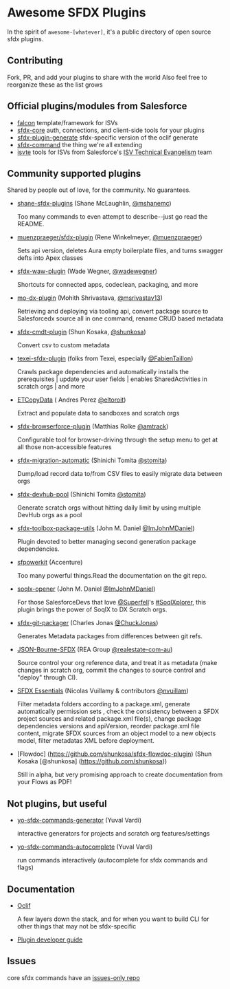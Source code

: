 # Awesome SFDX Plugins

In the spirit of `awesome-[whatever]`, it's a public directory of open source sfdx plugins.

## Contributing

Fork, PR, and add your plugins to share with the world
Also feel free to reorganize these as the list grows

## Official plugins/modules from Salesforce

- [falcon](https://github.com/sfdx-isv/sfdx-falcon) template/framework for ISVs
- [sfdx-core](https://github.com/forcedotcom/sfdx-core) auth, connections, and client-side tools for your plugins
- [sfdx-plugin-generate](https://github.com/forcedotcom/sfdx-plugin-generate) sfdx-specific version of the oclif generate
- [sfdx-command](https://github.com/forcedotcom/cli-packages) the thing we're all extending
- [isvte](https://github.com/forcedotcom/isvte-sfdx-plugin) tools for ISVs from Salesforce's [ISV Technical Evangelism](https://medium.com/inside-the-salesforce-ecosystem/build-better-apps-for-your-customers-with-this-new-dx-plug-in-4877fa0fc305) team

## Community supported plugins

Shared by people out of love, for the community. No guarantees.

- [shane-sfdx-plugins](https://github.com/mshanemc/shane-sfdx-plugins) (Shane McLaughlin, [@mshanemc](https://github.com/mshanemc))

  Too many commands to even attempt to describe--just go read the README.

- [muenzpraeger/sfdx-plugin](https://github.com/muenzpraeger/sfdx-plugin) (Rene Winkelmeyer, [@muenzpraeger](https://github.com/muenzpraeger))

  Sets api version, deletes Aura empty boilerplate files, and turns swagger defts into Apex classes

- [sfdx-waw-plugin](https://github.com/wadewegner/sfdx-waw-plugin) (Wade Wegner, [@wadewegner](https://github.com/wadewegner))

  Shortcuts for connected apps, codeclean, packaging, and more

- [mo-dx-plugin](https://github.com/msrivastav13/mo-dx-plugin) (Mohith Shrivastava, [@msrivastav13](https://github.com/msrivastav13))

  Retrieving and deploying via tooling api, convert package source to Salesforcedx source all in one command, rename CRUD based metadata

- [sfdx-cmdt-plugin](https://github.com/shunkosa/sfdx-cmdt-plugin) (Shun Kosaka, [@shunkosa](https://github.com/shunkosa))

  Convert csv to custom metadata

- [texei-sfdx-plugin](https://github.com/texei/texei-sfdx-plugin) (folks from Texei, especially [@FabienTaillon](https://github.com/FabienTaillon))

  Crawls package dependencies and automatically installs the prerequisites | update your user fields | enables SharedActivities in scratch orgs | and more

- [ETCopyData](https://github.com/eltoroit/ETCopyData) ( Andres Perez [@eltoroit](https://github.com/eltoroit))

  Extract and populate data to sandboxes and scratch orgs

- [sfdx-browserforce-plugin](https://github.com/amtrack/sfdx-browserforce-plugin) (Matthias Rolke [@amtrack](https://github.com/amtrack))

  Configurable tool for browser-driving through the setup menu to get at all those non-accessible features

- [sfdx-migration-automatic](https://github.com/stomita/sfdx-migration-automatic) (Shinichi Tomita [@stomita](https://github.com/stomita))

  Dump/load record data to/from CSV files to easily migrate data between orgs

- [sfdx-devhub-pool](https://github.com/stomita/sfdx-devhub-pool) (Shinichi Tomita [@stomita](https://github.com/stomita))

  Generate scratch orgs without hitting daily limit by using multiple DevHub orgs as a pool

- [sfdx-toolbox-package-utils](https://github.com/ImJohnMDaniel/sfdx-toolbox-package-utils) (John M. Daniel [@ImJohnMDaniel](https://github.com/ImJohnMDaniel))

  Plugin devoted to better managing second generation package dependencies.  

- [sfpowerkit](https://github.com/Accenture/sfpowerkit) (Accenture)

  Too many powerful things.Read the documentation on the git repo.

- [soqlx-opener](https://github.com/ImJohnMDaniel/soqlx-opener) (John M. Daniel [@ImJohnMDaniel](https://github.com/ImJohnMDaniel))

  For those SalesforceDevs that love [@Superfell](https://github.com/Superfell)'s [#SoqlXplorer](https://github.com/superfell/SoqlX), this plugin brings the power of SoqlX to DX Scratch orgs.

- [sfdx-git-packager](https://github.com/ChuckJonas/sfdx-git-packager) (Charles Jonas [@ChuckJonas](https://github.com/ChuckJonas))

  Generates Metadata packages from differences between git refs.

- [JSON-Bourne-SFDX](https://github.com/realestate-com-au/json-bourne-sfdx-cli) (REA Group [@realestate-com-au](https://github.com/realestate-com-au))

  Source control your org reference data, and treat it as metadata (make changes in scratch org, commit the changes to source control and "deploy" through CI).

- [SFDX Essentials](https://github.com/nvuillam/sfdx-essentials) (Nicolas Vuillamy & contributors [@nvuillam](https://github.com/nvuillam))

  Filter metadata folders according to a package.xml, generate automatically permission sets , check the consistency between a SFDX project sources and related package.xml file(s), change package dependencies versions and apiVersion, reorder package.xml file content, migrate SFDX sources from an object model to a new objects model, filter metadatas XML before deployment.

- [Flowdoc] (https://github.com/shunkosa/sfdx-flowdoc-plugin) (Shun Kosaka [@shunkosa] (https://github.com/shunkosa))

  Still in alpha, but very promising approach to create documentation from your Flows as PDF! 

## Not plugins, but useful

- [yo-sfdx-commands-generator](https://github.com/vyuvalv/yo-sfdx-commands-generator) (Yuval Vardi) [](https://github.com/vyuvalv)

  interactive generators for projects and scratch org features/settings

- [yo-sfdx-commands-autocomplete](https://github.com/vyuvalv/yo-sfdx-commands-autocomplete) (Yuval Vardi) [](https://github.com/vyuvalv)

  run commands interactively (autocomplete for sfdx commands and flags)

## Documentation

- [Oclif](https://oclif.io/)

  A few layers down the stack, and for when you want to build CLI for other things that may not be sfdx-specific

- [Plugin developer guide](https://developer.salesforce.com/docs/atlas.en-us.sfdx_cli_plugins.meta/sfdx_cli_plugins/cli_plugins_architecture_sf_cli.htm)

## Issues

core sfdx commands have an [issues-only repo](https://github.com/forcedotcom/cli)
